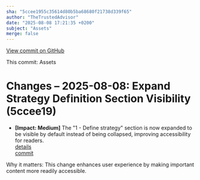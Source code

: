 ```yaml
---
sha: "5ccee1955c35614d80b5ba68680f21738d339f65"
author: "TheTrustedAdvisor"
date: "2025-08-08 17:21:35 +0200"
subject: "Assets"
merge: false
---
```


[View commit on GitHub](https://github.com/TheTrustedAdvisor/FabricAdoptionFramework/commit/5ccee1955c35614d80b5ba68680f21738d339f65)

This commit: Assets

# Changes – 2025-08-08: Expand Strategy Definition Section Visibility (5ccee19)

- **[Impact: Medium]** The "1 - Define strategy" section is now expanded to be visible by default instead of being collapsed, improving accessibility for readers.  
   [details](/docs/about/changes/2025-08-08-assets)  
   [commit](https://github.com/TheTrustedAdvisor/FabricAdoptionFramework/commit/5ccee1955c35614d80b5ba68680f21738d339f65)  

Why it matters: This change enhances user experience by making important content more readily accessible.
